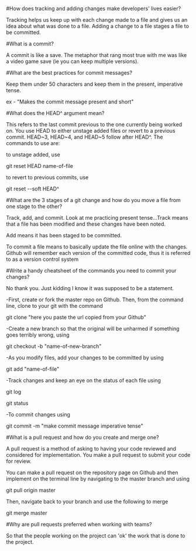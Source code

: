 
#How does tracking and adding changes make developers' lives easier?

Tracking helps us keep up with each change made to a file and gives us an idea about what was done to a file.
Adding a change to a file stages a file to be committed.

#What is a commit?

A commit is like a save. The metaphor that rang most true with me was like a video game save (ie you can keep multiple versions).

#What are the best practices for commit messages?

Keep them under 50 characters and keep them in the present, imperative tense.

ex - "Makes the commit message present and short"

#What does the HEAD^ argument mean?

This refers to the last commit previous to the one currently being worked on. You use HEAD to either unstage added files or revert to a previous commit. HEAD~3, HEAD~4, and HEAD~5 follow after HEAD^. The commands to use are:

to unstage added, use

git reset HEAD name-of-file

to revert to previous commits, use

git reset --soft HEAD^

#What are the 3 stages of a git change and how do you move a file from one stage to the other? 

Track, add, and commit. Look at me practicing present tense...Track means that a file has been modified and these changes have been noted. 

Add means it has been staged to be committed. 

To commit a file means to basically update the file online with the changes. Github will remember each version of the committed code, thus it is referred to as a version control system

#Write a handy cheatsheet of the commands you need to commit your changes? 

No thank you. Just kidding I know it was supposed to be a statement.

-First, create or fork the master repo on Github. Then, from the command line, clone to your git with the command

git clone "here you paste the url copied from your Github"

-Create a new branch so that the original will be unharmed if something goes terribly wrong, using

git checkout -b "name-of-new-branch"

-As you modify files, add your changes to be committed by using 

git add "name-of-file"

-Track changes and keep an eye on the status of each file using

git log

git status

-To commit changes using

git commit -m "make commit message imperative tense"

#What is a pull request and how do you create and merge one?

A pull request is a method of asking to having your code reviewed and considered for implementation. You make a pull request to submit your code for review.

You can make a pull request on the repository page on Github and then implement on the terminal line by navigating to the master branch and using

git pull origin master

Then, navigate back to your branch and use the following to merge

git merge master

#Why are pull requests preferred when working with teams? 

So that the people working on the project can 'ok' the work that is done to the project.